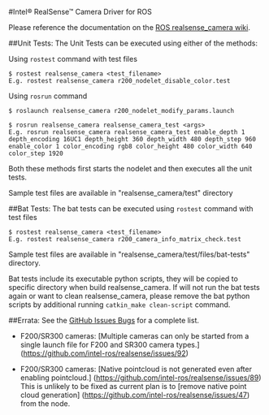 #Intel&reg; RealSense&trade; Camera Driver for ROS

Please reference the documentation on the [ROS realsense_camera wiki](http://wiki.ros.org/realsense_camera).

##Unit Tests:
The Unit Tests can be executed using either of the methods:

Using `rostest` command with test files

    $ rostest realsense_camera <test_filename>
    E.g. rostest realsense_camera r200_nodelet_disable_color.test 

Using `rosrun` command

    $ roslaunch realsense_camera r200_nodelet_modify_params.launch

    $ rosrun realsense_camera realsense_camera_test <args>
    E.g. rosrun realsense_camera realsense_camera_test enable_depth 1 depth_encoding 16UC1 depth_height 360 depth_width 480 depth_step 960 enable_color 1 color_encoding rgb8 color_height 480 color_width 640 color_step 1920

Both these methods first starts the nodelet and then executes all the unit tests.

Sample test files are available in "realsense_camera/test" directory

##Bat Tests:
The bat tests can be executed using `rostest` command with test files

    $ rostest realsense_camera <test_filename>
    E.g. rostest realsense_camera r200_camera_info_matrix_check.test

Sample test files are available in "realsense_camera/test/files/bat-tests" directory.

Bat tests include its executable python scripts, they will be copied to specific directory when build realsense_camera.
If will not run the bat tests again or want to clean realsense_camera, please remove the bat python scripts by additional running `catkin_make clean-script` command.

##Errata:
See the [GitHub Issues Bugs](https://github.com/intel-ros/realsense/labels/bug)
for a complete list.

* F200/SR300 cameras:
[Multiple cameras can only be started from a single launch file for F200 and SR300 camera types.]
(https://github.com/intel-ros/realsense/issues/92)

* F200/SR300 cameras:
[Native pointcloud is not generated even after enabling pointcloud.]
(https://github.com/intel-ros/realsense/issues/89) This is unlikely to be fixed
as current plan is to [remove native point cloud generation]
(https://github.com/intel-ros/realsense/issues/47) from the node.

